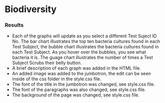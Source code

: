 # Biodiversity
### Results 
* Each of the graphs will update as you select a different Test Suject ID No. The bar chart illustrates the top ten bacteria cultures found in each Test Subject, the bubble chart illustrates the bacteria cultures found in each Test Subject. As you hover over the bubbles, you see what bacteria it is. The guage chart illustrates the number of times a Test Subject Scrubs their belly button. 
* A brief description of each graph was added in the HTML file. 
* An added image was added to the jumbotron, the edit can be seen inside of the css folder in the style.css file. 
* The font of the title in the jumbotron was changed, see style.css file. 
* The font of the paragraphs was also changed, see style.css file. 
* The background of the page was changed, see style.css file.
